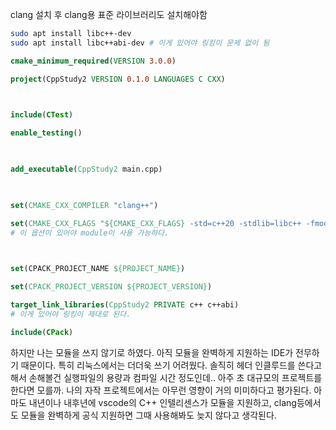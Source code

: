 clang 설치 후 clang용 표준 라이브러리도 설치해야함

```bash
sudo apt install libc++-dev
sudo apt install libc++abi-dev # 이게 있어야 링킹이 문제 없이 됨
```

```cmake
cmake_minimum_required(VERSION 3.0.0)

project(CppStudy2 VERSION 0.1.0 LANGUAGES C CXX)

  

include(CTest)

enable_testing()

  

add_executable(CppStudy2 main.cpp)

  

set(CMAKE_CXX_COMPILER "clang++")

set(CMAKE_CXX_FLAGS "${CMAKE_CXX_FLAGS} -std=c++20 -stdlib=libc++ -fmodules -fbuiltin-module-map") 
# 이 옵션이 있어야 module이 사용 가능하다.

  

set(CPACK_PROJECT_NAME ${PROJECT_NAME})

set(CPACK_PROJECT_VERSION ${PROJECT_VERSION})

target_link_libraries(CppStudy2 PRIVATE c++ c++abi)
# 이게 있어야 링킹이 제대로 된다.

include(CPack)
```
하지만 나는 모듈을 쓰지 않기로 하였다. 아직 모듈을 완벽하게 지원하는 IDE가 전무하기 때문이다. 특히 리눅스에서는 더더욱 쓰기 어려웠다. 
솔직히 헤더 인클루드를 쓴다고 해서 손해볼건 실행파일의 용량과 컴파일 시간 정도인데.. 아주 초 대규모의 프로젝트를 한다면 모를까. 나의 자작 프로젝트에서는 아무런 영향이 거의 미미하다고 평가된다. 아마도 내년이나 내후년에 vscode의 C++ 인텔리센스가 모듈을 지원하고, clang등에서도 모듈을 완벽하게 공식 지원하면 그때 사용해봐도 늦지 않다고 생각된다.